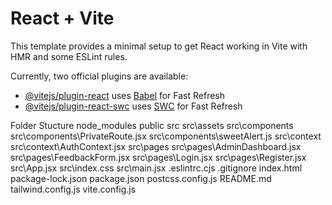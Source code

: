 # React + Vite

This template provides a minimal setup to get React working in Vite with HMR and some ESLint rules.

Currently, two official plugins are available:

- [@vitejs/plugin-react](https://github.com/vitejs/vite-plugin-react/blob/main/packages/plugin-react/README.md) uses [Babel](https://babeljs.io/) for Fast Refresh
- [@vitejs/plugin-react-swc](https://github.com/vitejs/vite-plugin-react-swc) uses [SWC](https://swc.rs/) for Fast Refresh


Folder Stucture
node_modules
public
src
src\assets
src\components
src\components\PrivateRoute.jsx
src\components\sweetAlert.js
src\context
src\context\AuthContext.jsx
src\pages
src\pages\AdminDashboard.jsx
src\pages\FeedbackForm.jsx
src\pages\Login.jsx
src\pages\Register.jsx
src\App.jsx
src\index.css
src\main.jsx
.eslintrc.cjs
.gitignore
index.html
package-lock.json
package.json
postcss.config.js
README.md
tailwind.config.js
vite.config.js
